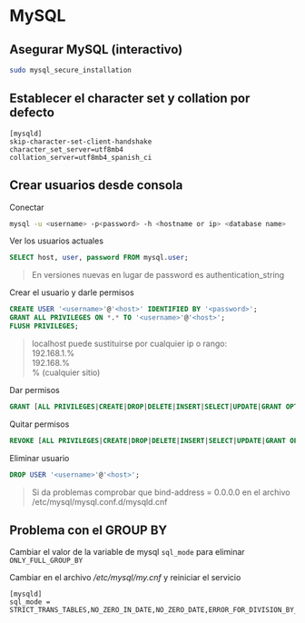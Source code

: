 # MySQL

## Asegurar MySQL (interactivo)

````bash
sudo mysql_secure_installation
````

## Establecer el character set y collation por defecto

````
[mysqld]
skip-character-set-client-handshake
character_set_server=utf8mb4
collation_server=utf8mb4_spanish_ci
````

## Crear usuarios desde consola

Conectar

````bash
mysql -u <username> -p<password> -h <hostname or ip> <database name>
````

Ver los usuarios actuales

````sql
SELECT host, user, password FROM mysql.user;
````
> En versiones nuevas en lugar de password es authentication_string

Crear el usuario y darle permisos

````sql
CREATE USER '<username>'@'<host>' IDENTIFIED BY '<password>';
GRANT ALL PRIVILEGES ON *.* TO '<username>'@'<host>';
FLUSH PRIVILEGES;
````
> localhost puede sustituirse por cualquier ip o rango:  
> 192.168.1.%  
> 192.168.%  
> % (cualquier sitio)

Dar permisos

````sql
GRANT [ALL PRIVILEGES|CREATE|DROP|DELETE|INSERT|SELECT|UPDATE|GRANT OPTION] ON <database>.<table> TO '<username>'@'<host>';
````

Quitar permisos

````sql
REVOKE [ALL PRIVILEGES|CREATE|DROP|DELETE|INSERT|SELECT|UPDATE|GRANT OPTION] ON <database>.<table> FROM '<username>'@'<host>';
````

Eliminar usuario

````sql
DROP USER '<username>'@'<host>';
````

> Si da problemas comprobar que bind-address = 0.0.0.0 en el archivo /etc/mysql/mysql.conf.d/mysqld.cnf

## Problema con el GROUP BY

Cambiar el valor de la variable de mysql `sql_mode` para eliminar `ONLY_FULL_GROUP_BY`

Cambiar en el archivo */etc/mysql/my.cnf* y reiniciar el servicio

````
[mysqld]
sql_mode = STRICT_TRANS_TABLES,NO_ZERO_IN_DATE,NO_ZERO_DATE,ERROR_FOR_DIVISION_BY_ZERO,NO_AUTO_CREATE_USER,NO_ENGINE_SUBSTITUTION
````


